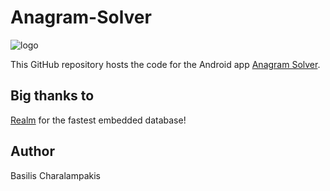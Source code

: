 Anagram-Solver
==============

![logo](
https://raw.githubusercontent.com/charbgr/Anagram-Solver/master/app/src/main/res/drawable-xxhdpi/ic_launcher.png "Anagram Solver")

This GitHub repository hosts the code for the Android app [Anagram Solver](https://play.google.com/store/apps/details?id=com.bmpak.anagramsolver).



Big thanks to
-------------
[Realm](http://realm.io/news/realm-for-android/) for the fastest embedded database!

Author
------
Basilis Charalampakis
